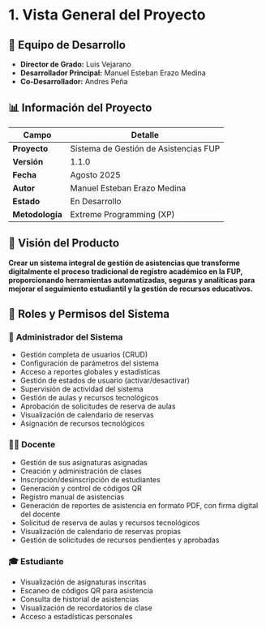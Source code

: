 # 1. Vista General del Proyecto

## 👥 Equipo de Desarrollo

- **Director de Grado:** Luis Vejarano
- **Desarrollador Principal:** Manuel Esteban Erazo Medina
- **Co-Desarrollador:** Andres Peña

## 📊 Información del Proyecto

| Campo           | Detalle                               |
| --------------- | ------------------------------------- |
| **Proyecto**    | Sistema de Gestión de Asistencias FUP |
| **Versión**     | 1.1.0                                 |
| **Fecha**       | Agosto 2025                           |
| **Autor**       | Manuel Esteban Erazo Medina           |
| **Estado**      | En Desarrollo                         |
| **Metodología** | Extreme Programming (XP)              |

## 🎯 Visión del Producto

**Crear un sistema integral de gestión de asistencias que transforme digitalmente el proceso tradicional de registro académico en la FUP, proporcionando herramientas automatizadas, seguras y analíticas para mejorar el seguimiento estudiantil y la gestión de recursos educativos.**

## 👥 Roles y Permisos del Sistema

### 🔑 **Administrador del Sistema**

- Gestión completa de usuarios (CRUD)
- Configuración de parámetros del sistema
- Acceso a reportes globales y estadísticas
- Gestión de estados de usuario (activar/desactivar)
- Supervisión de actividad del sistema
- Gestión de aulas y recursos tecnológicos
- Aprobación de solicitudes de reserva de aulas
- Visualización de calendario de reservas
- Asignación de recursos tecnológicos

### 👨‍🏫 **Docente**

- Gestión de sus asignaturas asignadas
- Creación y administración de clases
- Inscripción/desinscripción de estudiantes
- Generación y control de códigos QR
- Registro manual de asistencias
- Generación de reportes de asistencia en formato PDF, con firma digital del docente
- Solicitud de reserva de aulas y recursos tecnológicos
- Visualización de calendario de reservas propias
- Gestión de solicitudes de recursos pendientes y aprobadas

### 🎓 **Estudiante**

- Visualización de asignaturas inscritas
- Escaneo de códigos QR para asistencia
- Consulta de historial de asistencias
- Visualización de recordatorios de clase
- Acceso a estadísticas personales
